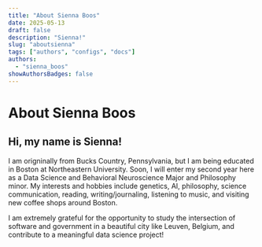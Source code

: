 ```yaml
---
title: "About Sienna Boos"
date: 2025-05-13
draft: false
description: "Sienna!"
slug: "aboutsienna"
tags: ["authors", "configs", "docs"]
authors:
  - "sienna_boos"
showAuthorsBadges: false
---
```


# About Sienna Boos

## Hi, my name is **Sienna!**

I am origninally from Bucks Country, Pennsylvania, but I am being educated in Boston at Northeastern University. Soon, I will enter my second year here as a Data Science and Behavioral Neuroscience Major and Philosophy minor. My interests and hobbies include genetics, AI, philosophy, science communication, reading, writing/journaling, listening to music, and visiting new coffee shops around Boston.

I am extremely grateful for the opportunity to study the intersection of software and government in a beautiful city like Leuven, Belgium, and contribute to a meaningful data science project!